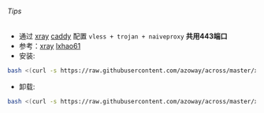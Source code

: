 ###### Tips
* 通过  [xray](https://github.com/XTLS/Xray-core/releases) [caddy](https://github.com/caddyserver/caddy/releases)  配置  `vless + trojan + naiveproxy`  **共用443端口**  
* 参考：[xray](https://github.com/XTLS/Xray-examples) [lxhao61](https://github.com/lxhao61/integrated-examples)
* 安装:
```bash
bash <(curl -s https://raw.githubusercontent.com/azoway/across/master/xfly/xfly_whatever_uuid.sh) my.domain.com 
```
* 卸载:
```bash
bash <(curl -s https://raw.githubusercontent.com/azoway/across/master/xfly/xfly_whatever_uuid.sh) remov_it
```
